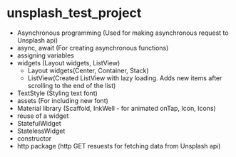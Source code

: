# unsplash_test_project

- Asynchronous programming (Used for making asynchronous request to Unsplash api)
- async, await (For creating asynchronous functions)
- assigning variables
- widgets (Layout widgets, ListView) 
    * Layout widgets(Center, Container, Stack)
    * ListView(Created ListView with lazy loading.
        Adds new items after scrolling to the end of the list)
- TextStyle (Styling text font) 
- assets (For including new font)
- Material library 
    (Scaffold, InkWell - for animated onTap, Icon, Icons)
- reuse of a widget
- StatefulWidget
- StatelessWidget
- constructor
- http package (http GET resuests for fetching data from Unsplash api)
